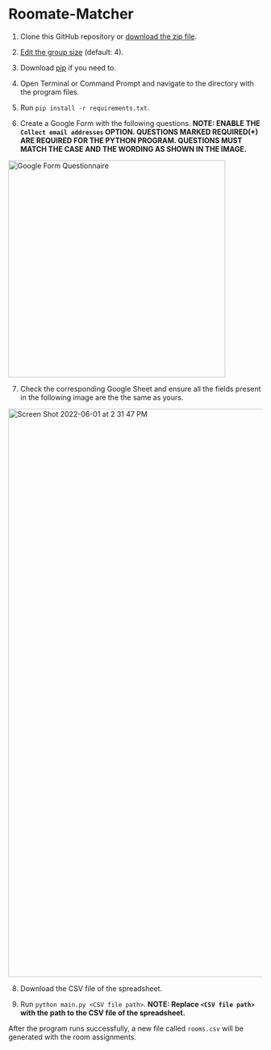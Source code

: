 # Roomate-Matcher

1. Clone this GitHub repository or [download the zip file](https://github.com/akhil-datla/Roommate-Matcher/archive/refs/heads/main.zip).

2. [Edit the group size](https://github.com/akhil-datla/Roommate-Matcher/blob/main/main.py#L7) (default: 4).

3. Download [pip](https://pip.pypa.io/en/stable/installation/) if you need to.

4. Open Terminal or Command Prompt and navigate to the directory with the program files. 

5. Run `pip install -r requirements.txt`.

6. Create a Google Form with the following questions. **NOTE: ENABLE THE `Collect email addresses` OPTION. QUESTIONS MARKED REQUIRED(*) ARE REQUIRED FOR THE PYTHON PROGRAM. QUESTIONS MUST MATCH THE CASE AND THE WORDING AS SHOWN IN THE IMAGE.**

<img width="430" alt="Google Form Questionnaire" src="https://user-images.githubusercontent.com/66145155/171505113-8369ce68-fcdd-4066-92b7-139e056b36aa.png">

7. Check the corresponding Google Sheet and ensure all the fields present in the following image are the the same as yours.

<img width="1126" alt="Screen Shot 2022-06-01 at 2 31 47 PM" src="https://user-images.githubusercontent.com/66145155/171505374-3c4b0403-4e09-43de-8d95-c46dcfc78acf.png">

8. Download the CSV file of the spreadsheet.

9. Run `python main.py <CSV file path>`. **NOTE: Replace `<CSV file path>` with the path to the CSV file of the spreadsheet.**

After the program runs successfully, a new file called `rooms.csv` will be generated with the room assignments.


